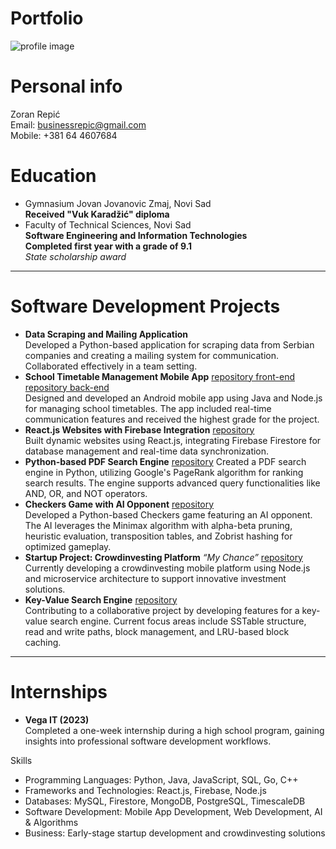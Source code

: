 # Portfolio
![profile image](https://github.com/user-attachments/assets/1c7b0a00-063e-47b8-8aa7-6d2720d1422d)
# Personal info
Zoran Repić  
Email: businessrepic@gmail.com  
Mobile: +381 64 4607684  
# Education  
* Gymnasium Jovan Jovanovic Zmaj, Novi Sad  
**Received "Vuk Karadžić" diploma**  
* Faculty of Technical Sciences, Novi Sad  
**Software Engineering and Information Technologies**  
**Completed first year with a grade of 9.1**  
*State scholarship award*  
---  
# Software Development Projects 
* **Data Scraping and Mailing Application**  
Developed a Python-based application for scraping data from Serbian companies and creating a mailing system for communication. Collaborated effectively in a team setting.
* **School Timetable Management Mobile App**  [repository front-end](https://github.com/kize1509/school-timetable-client-android.git) [repository back-end](https://github.com/kize1509/timetable-server-app.git)  
Designed and developed an Android mobile app using Java and Node.js for managing school timetables. The app included real-time communication features and received the highest grade for the project.  
* **React.js Websites with Firebase Integration** [repository](https://github.com/kize1509/Festivals-Website.git)  
Built dynamic websites using React.js, integrating Firebase Firestore for database management and real-time data synchronization.  
*	**Python-based PDF Search Engine**  [repository](https://github.com/kize1509/PDF-Search-Engine.git)
Created a PDF search engine in Python, utilizing Google's PageRank algorithm for ranking search results. The engine supports advanced query functionalities like AND, OR, and NOT operators.  
* **Checkers Game with AI Opponent** [repository](https://github.com/kize1509/Checkers.git)    
Developed a Python-based Checkers game featuring an AI opponent. The AI leverages the Minimax algorithm with alpha-beta pruning, heuristic evaluation, transposition tables, and Zobrist hashing for optimized gameplay.  
* **Startup Project: Crowdinvesting Platform**  *“My Chance”*   [repository](https://github.com/kize1509/mychance.git)  
Currently developing a crowdinvesting mobile platform using Node.js and microservice architecture to support innovative investment solutions.  
* **Key-Value Search Engine** [repository](https://github.com/IgorAmi52/NoSQL-Engine.git)  
Contributing to a collaborative project by developing features for a key-value search engine. Current focus areas include SSTable structure, read and write paths, block management, and LRU-based block caching. 
---
# Internships  
* **Vega IT (2023)**  
Completed a one-week internship during a high school program, gaining insights into professional software development workflows.  

Skills  
* Programming Languages: Python, Java, JavaScript, SQL, Go, C++  
* Frameworks and Technologies: React.js, Firebase, Node.js  
* Databases: MySQL, Firestore, MongoDB, PostgreSQL, TimescaleDB  
* Software Development: Mobile App Development, Web Development, AI & Algorithms  
* Business: Early-stage startup development and crowdinvesting solutions
